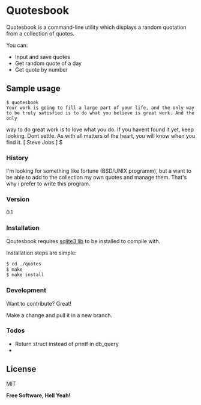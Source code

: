 # Quotesbook

Quotesbook is a command-line utility which displays a random quotation from a collection of quotes.

You can:
  - Input and save quotes
  - Get random quote of a day
  - Get quote by number

## Sample usage

    $ quotesbook
    Your work is going to fill a large part of your life, and the only way to be truly satisfied is to do what you believe is great work. And the only 
way to do great work is to love what you do. If you havent found it yet, keep looking. Dont settle. As with all matters of the heart, you will know when 
you find it. [ Steve Jobs ]
    $

### History
I'm looking for something like fortune (BSD/UNIX programm), but a want to be able to add to the collection my own quotes and manage them. That's why i 
prefer to write this program.

### Version
0.1

### Installation

Qoutesbook requires [sqlite3 lib](https://www.sqlite.org/download.html) to be installed to compile with.

Installation steps are simple:

```sh
$ cd ./quotes
$ make
$ make install
```

### Development

Want to contribute? Great!

Make a change and pull it in a new branch.

### Todos

 - Return struct instead of printf in db_query
 - 
License
----

MIT

**Free Software, Hell Yeah!**

